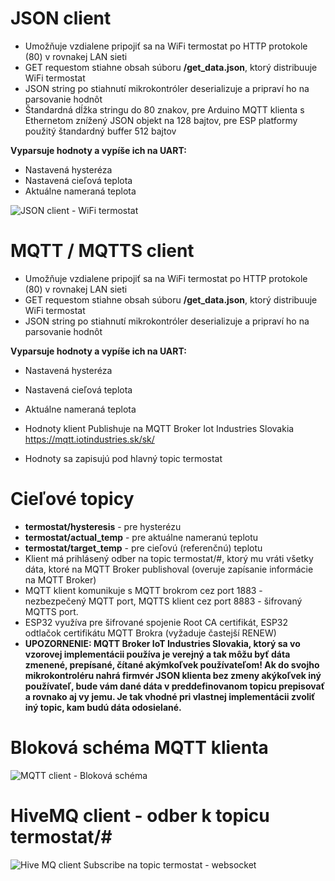 # JSON client
* Umožňuje vzdialene pripojiť sa na WiFi termostat po HTTP protokole (80) v rovnakej LAN sieti
* GET requestom stiahne obsah súboru **/get_data.json**, ktorý distribuuje WiFi termostat
* JSON string po stiahnutí mikrokontróler deserializuje a pripraví ho na parsovanie hodnôt
* Štandardná dĺžka stringu do 80 znakov, pre Arduino MQTT klienta s Ethernetom znížený JSON objekt na 128 bajtov, pre ESP platformy použitý štandardný buffer 512 bajtov

**Vyparsuje hodnoty a vypíše ich na UART:**
* Nastavená hysteréza
* Nastavená cieľová teplota
* Aktuálne nameraná teplota

![JSON client - WiFi termostat](https://i.imgur.com/4Cm5z8o.png)

# MQTT / MQTTS client
* Umožňuje vzdialene pripojiť sa na WiFi termostat po HTTP protokole (80) v rovnakej LAN sieti
* GET requestom stiahne obsah súboru **/get_data.json**, ktorý distribuuje WiFi termostat
* JSON string po stiahnutí mikrokontróler deserializuje a pripraví ho na parsovanie hodnôt

**Vyparsuje hodnoty a vypíše ich na UART:**
* Nastavená hysteréza
* Nastavená cieľová teplota
* Aktuálne nameraná teplota

* Hodnoty klient Publishuje na MQTT Broker Iot Industries Slovakia https://mqtt.iotindustries.sk/sk/
* Hodnoty sa zapisujú pod hlavný topic termostat
# Cieľové topicy
* **termostat/hysteresis** - pre hysterézu
* **termostat/actual_temp** - pre aktuálne nameranú teplotu
* **termostat/target_temp** - pre cieľovú (referenčnú) teplotu
* Klient má prihlásený odber na topic termostat/#, ktorý mu vráti všetky dáta, ktoré na MQTT Broker publishoval (overuje zapísanie informácie na MQTT Broker)
* MQTT klient komunikuje s MQTT brokrom cez port 1883 - nezbezpečený MQTT port, MQTTS klient cez port 8883 - šifrovaný MQTTS port.
* ESP32 využíva pre šifrované spojenie Root CA certifikát, ESP32 odtlačok certifikátu MQTT Brokra (vyžaduje častejší RENEW)
* **UPOZORNENIE: MQTT Broker IoT Industries Slovakia, ktorý sa vo vzorovej implementácii používa je verejný a tak môžu byť dáta zmenené, prepísané, čítané akýmkoľvek používateľom! Ak do svojho mikrokontroléru nahrá firmvér JSON klienta bez zmeny akýkoľvek iný používateľ, bude vám dané dáta v preddefinovanom topicu prepisovať a rovnako aj vy jemu. Je tak vhodné pri vlastnej implementácii zvoliť iný topic, kam budú dáta odosielané.**

# Bloková schéma MQTT klienta
![MQTT client - Bloková schéma](https://i.imgur.com/m2O62dn.jpg)
# HiveMQ client - odber k topicu termostat/#
![Hive MQ client Subscribe na topic termostat - websocket](https://i.imgur.com/5BtdmFH.png)
